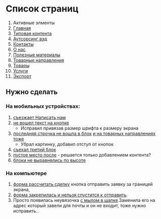# Список страниц

1.  Активные элменты
2.  [Главная](https://annavara.github.io/promsibural-host/index.html)
3.  [Типовая контента](https://annavara.github.io/promsibural-host/content.html)
4.  [Аутсорсинг вэд](https://annavara.github.io/promsibural-host/outsourcing.html)
5.  [Контакты](https://annavara.github.io/promsibural-host/contacts.html)
6.  [О нас](https://annavara.github.io/promsibural-host/about.html)
7.  [Полезные материалы](https://annavara.github.io/promsibural-host/materials.html)
8.  [Товарные направления](https://annavara.github.io/promsibural-host/product_line.html)
9.  [Товары](https://annavara.github.io/promsibural-host/products.html)
10. [Услуги](https://annavara.github.io/promsibural-host/service.html)
11. [Экспорт](https://annavara.github.io/promsibural-host/export.html)

## Нужно сделать

### На мобильных устройствах:
1.  [съезжает Написать нам](http://skrinshoter.ru/s/230916/0VIrMv)
2.  [не вошел текст на кнопке](http://skrinshoter.ru/s/230916/3Crbnx)
    *   Исправил привязав размер шрифта к размеру экрана
3.  [последняя строчка не вошла в блок](http://skrinshoter.ru/s/230916/JA6nZp) [и на товарных направлениях тоже](http://skrinshoter.ru/s/230916/B6JC3t)
    *   Убрал картинку, добавил отступ от кнопок
4.  [съехал третий блок](http://skrinshoter.ru/s/230916/jgCfjg)
5.  [пустое место после](http://skrinshoter.ru/s/230916/GX4Zak) - решается только добавлением контента?
6.  [блоки не выравнялись по высоте](http://skrinshoter.ru/s/230916/5vx9KU)

### На компьютере

1.  [форма рассчитать сделку](http://skrinshoter.ru/s/230916/3B3pjz)  кнопка отправить заявку за границей экрана,
2.  [форма закрепилась и нельзя спустится к отправить](http://skrinshoter.ru/s/230916/6rwp12).
3.  Просто появилась неувязочка [с мылом в шапке](http://skrinshoter.ru/s/270916/rOmS6U).Заменила его на адрес который завели для почты и он не входит, тоже нужно исправить..
